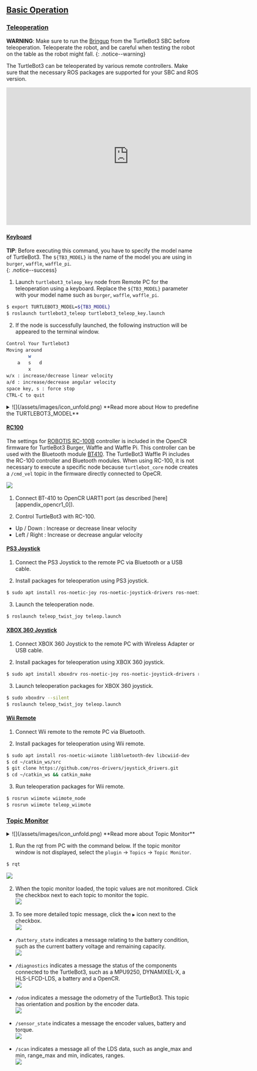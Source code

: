 
## [Basic Operation](#basic-operation)

### [Teleoperation](#teleoperation)

**WARNING**: Make sure to run the [Bringup][bringup] from the TurtleBot3 SBC before teleoperation. Teleoperate the robot, and be careful when testing the robot on the table as the robot might fall.
{: .notice--warning}

The TurtleBot3 can be teleoperated by various remote controllers. Make sure that the necessary ROS packages are supported for your SBC and ROS version. 

<iframe width="640" height="360" src="https://www.youtube.com/embed/Z4s18hlazb4" frameborder="0" allowfullscreen></iframe>

#### [Keyboard](#keyboard)

**TIP**: Before executing this command, you have to specify the model name of TurtleBot3. The `${TB3_MODEL}` is the name of the model you are using in `burger`, `waffle`, `waffle_pi`.  
{: .notice--success}

1. Launch `turtlebot3_teleop_key` node from Remote PC for the teleoperation using a keyboard. Replace the `${TB3_MODEL}` parameter with your model name such as `burger`, `waffle`, `waffle_pi`.  
```bash
$ export TURTLEBOT3_MODEL=${TB3_MODEL}
$ roslaunch turtlebot3_teleop turtlebot3_teleop_key.launch
```

2. If the node is successfully launched, the following instruction will be appeared to the terminal window.  
```bash
Control Your Turtlebot3
Moving around
        w
    a   s   d
        x
w/x : increase/decrease linear velocity
a/d : increase/decrease angular velocity
space key, s : force stop
CTRL-C to quit
```

<details>
<summary>
![](/assets/images/icon_unfold.png) **Read more about How to predefine the TURTLEBOT3_MODEL**
</summary>
The `export TURTLEBOT3_MODEL=${TB3_MODEL}` command can be omitted if the **TURTLEBOT3_MODEL** parameter is predefined in the `.bashrc` file. The `.bashrc` file is automatically loaded when a terminal window is created.  

- Example of defining TurtlBot3 Burger as a default.  
```bash
$ echo 'export TURTLEBOT3_MODEL=burger' >> ~/.bashrc
$ source ~/.bashrc
```

- Example of defining TurtlBot3 Waffle Pi as a default.  
```bash
$ echo 'export TURTLEBOT3_MODEL=waffle_pi' >> ~/.bashrc
$ source ~/.bashrc
```
</details>

#### [RC100](#rc100)

The settings for [ROBOTIS RC-100B][rc100] controller is included in the OpenCR firmware for TurtleBot3 Burger, Waffle and Waffle Pi. This controller can be used with the Bluetooth module [BT410][bt410]. The TurtleBot3 Waffle Pi includes the RC-100 controller and Bluetooth modules. When using RC-100, it is not necessary to execute a specific node because `turtlebot_core` node creates a `/cmd_vel` topic in the firmware directly connected to OpeCR.

![](/assets/images/platform/turtlebot3/example/rc100b_with_bt410.png)

1. Connect BT-410 to OpenCR UART1 port (as described [here][appendix_opencr1_0]).

2. Control TurtleBot3 with RC-100.
  - Up / Down : Increase or decrease linear velocity
  - Left / Right : Increase or decrease angular velocity

#### [PS3 Joystick](#ps3-joystick)

1. Connect the PS3 Joystick to the remote PC via Bluetooth or a USB cable.

2. Install packages for teleoperation using PS3 joystick.  
  ```bash
$ sudo apt install ros-noetic-joy ros-noetic-joystick-drivers ros-noetic-teleop-twist-joy
  ```

3. Launch the teleoperation node.  
  ```bash
$ roslaunch teleop_twist_joy teleop.launch
  ```

#### [XBOX 360 Joystick](#xbox-360-joystick)

1. Connect XBOX 360 Joystick to the remote PC with Wireless Adapter or USB cable.

2. Install packages for teleoperation using XBOX 360 joystick.  
  ```bash
$ sudo apt install xboxdrv ros-noetic-joy ros-noetic-joystick-drivers ros-noetic-teleop-twist-joy
  ```

3. Launch teleoperation packages for XBOX 360 joystick.  
  ```bash
$ sudo xboxdrv --silent
$ roslaunch teleop_twist_joy teleop.launch
  ```

#### [Wii Remote](#wii-remote)

1. Connect Wii remote to the remote PC via Bluetooth.

2. Install packages for teleoperation using Wii remote.
  ```bash
$ sudo apt install ros-noetic-wiimote libbluetooth-dev libcwiid-dev
$ cd ~/catkin_ws/src
$ git clone https://github.com/ros-drivers/joystick_drivers.git  
$ cd ~/catkin_ws && catkin_make
  ```

3. Run teleoperation packages for Wii remote.
  ```bash
$ rosrun wiimote wiimote_node
$ rosrun wiimote teleop_wiimote
  ```

### [Topic Monitor](#topic-monitor)

<details>
<summary>
![](/assets/images/icon_unfold.png) **Read more about Topic Monitor**
</summary>
In order to check the topics of TurtleBot3, we will use [rqt][rqt] provided by ROS. The rqt is a Qt-based framework for GUI development for ROS. The rqt is a tool that allows users to easily see the topic status by displaying all the topics in the topic list. There are topic names, types, bandwidth, Hz, value in GUI.
</details>

1. Run the rqt from PC with the command below. If the topic monitor window is not displayed, select the `plugin` -> `Topics` -> `Topic Monitor`.
  ```bash
$ rqt
  ```  
  ![](/assets/images/platform/turtlebot3/example/rqt_1.png)

2. When the topic monitor loaded, the topic values are not monitored. Click the checkbox next to each topic to monitor the topic.  
  ![](/assets/images/platform/turtlebot3/example/rqt_2.png)

3. To see more detailed topic message, click the `▶` icon next to the checkbox.  
  ![](/assets/images/platform/turtlebot3/example/rqt_3.png)

  - `/battery_state` indicates a message relating to the battery condition, such as the current battery voltage and remaining capacity.  
  ![](/assets/images/platform/turtlebot3/example/rqt_4.png)

  - `/diagnostics` indicates a message the status of the components connected to the TurtleBot3, such as a MPU9250, DYNAMIXEL-X, a HLS-LFCD-LDS, a battery and a OpenCR.  
  ![](/assets/images/platform/turtlebot3/example/rqt_5.png)

  - `/odom` indicates a message the odometry of the TurtleBot3. This topic has orientation and position by the encoder data.  
  ![](/assets/images/platform/turtlebot3/example/rqt_6.png)

  - `/sensor_state` indicates a message the encoder values, battery and torque.  
  ![](/assets/images/platform/turtlebot3/example/rqt_7.png)

  - `/scan` indicates a message all of the LDS data, such as angle_max and min, range_max and min, indicates, ranges.  
  ![](/assets/images/platform/turtlebot3/example/rqt_8.png)


[teleoperation]: /docs/en/platform/turtlebot3/teleoperation/
[basic_examples]: /docs/en/platform/turtlebot3/basic_examples/
[additional_sensors]: /docs/en/platform/turtlebot3/additional_sensors/
[bringup]: /docs/en/platform/turtlebot3/bringup/#bringup
[rqt]: http://wiki.ros.org/rqt
[rc100]: /docs/en/parts/communication/rc-100/
[bt410]: /docs/en/parts/communication/bt-410/
